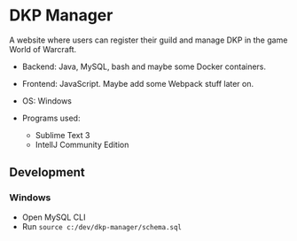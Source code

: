 # DKP Manager

A website where users can register their guild and manage DKP in the game World of Warcraft.

- Backend: Java, MySQL, bash and maybe some Docker containers.
- Frontend: JavaScript. Maybe add some Webpack stuff later on.
- OS: Windows

- Programs used:
	- Sublime Text 3
	- IntellJ Community Edition

## Development

### Windows
- Open MySQL CLI
- Run `source c:/dev/dkp-manager/schema.sql`